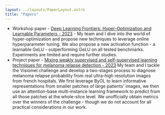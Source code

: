 ```yaml
---
layout: ../layouts/PaperLayout.astro
title: "Papers"
---
```


- Workshop paper - <a href="/Hyper-Optimization.pdf" alt="CV" target="_blank">Deep Learning Frontiers: Hyper-Optimization and Learnable Parameters - 2023</a> - My team and I dive into the world of hyper-optimization and propose new techniques to leverage online hyperparameter tuning. We also propose a new activation function - a learnable GeLU - outperforming GeLU on all tested benchmarks. Experiments are limited and require further studies.
- Project paper - <a href="/Visiomel.pdf" alt="CV" target="_blank">Mixing weakly supervised and self-supervised
learning techniques for melanoma relapse detection - 2023</a> My team and I tackle the Visiomel challenge and develop a two-stages process to diagnose melanoma relapse probability from real ultra-high resolution images from french hospitals. We first leverage ByOL to learn informative representations from smaller patches of large patients' images, we then use an attention-base multi-instance learning framework to predict from all those patches at the whole-slice level. We unofficially obtain metrics over the winners of the challenge - though we do not account for all practical considerations in our work.
